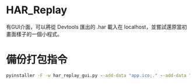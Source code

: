 # HAR_Replay
有GUI介面，可以將從 Devtools 匯出的 .har 載入在 localhost，並嘗試還原當初畫面樣子的一個小程式。 

# 備份打包指令
```cmd
pyinstaller -F -w har_replay_gui.py --add-data "app.ico;." --add-data "banner.png;."
```
